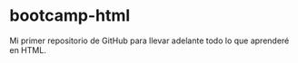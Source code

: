 # bootcamp-html

Mi primer repositorio de GitHub para llevar adelante todo lo que aprenderé en HTML.
